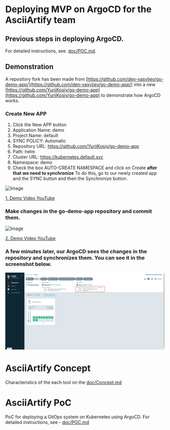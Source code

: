 # Deploying MVP on ArgoCD for the AsciiArtify team

## Previous steps in deploying ArgoCD.

For detailed instructions, see. [doc/POC.md](doc/POC.md).

## Demonstration

A repository fork has been made from [https://github.com/den-vasyliev/go-demo-app/](https://github.com/den-vasyliev/go-demo-app/) into a new [https://github.com/YuriiKosiy/go-demo-app](https://github.com/YuriiKosiy/go-demo-app) to demonstrate how ArgoCD works.

### Create New APP

1. Click the New APP button
2. Application Name: demo
3. Project Name: default
4. SYNC POLICY: Automatic
5. Repository URL: https://github.com/YuriiKosiy/go-demo-app
6. Path: helm
7. Cluster URL: https://kubernetes.default.svc
8. Namespace: demo
9. Check the box AUTO-CREATE NAMESPACE and click on Create
**after that we need to synchronize**
To do this, go to our newly created app and the SYNC button and then the Synchronize button.

![Image](/.data/argo-cd.gif)

<a href="https://youtu.be/p13DM2t6wp4" target="_blank">1. Demo Video YouTube</a>

### Make changes in the go-demo-app repository and commit them.

![Image](/.data/pp.gif)

<a href="https://youtu.be/LxJ66SzxAMc" target="_blank">2. Demo Video YouTube</a>

### A few minutes later, our ArgoCD sees the changes in the repository and synchronizes them. You can see it in the screenshot below.

![Image](/.data/demo-Argo-CD.png)

# AsciiArtify Concept

Characteristics of the each tool on the [doc/Concept.md](doc/Concept.md)

# AsciiArtify PoC

PoC for deploying a GitOps system on Kubernetes using ArgoCD.
For detailed instructions, see - [doc/POC.md](doc/POC.md)
